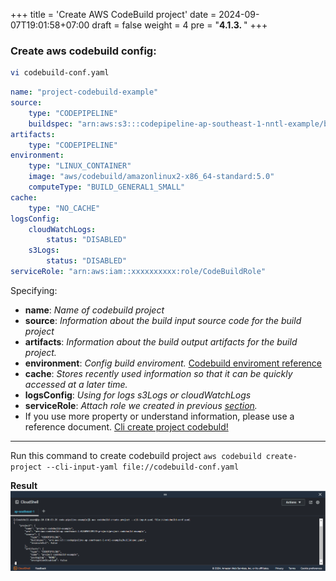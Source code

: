 +++
title = 'Create AWS CodeBuild project'
date = 2024-09-07T19:01:58+07:00
draft = false
weight = 4
pre = "<b>4.1.3. </b>"
+++

### Create aws codebuild config:

```bash
vi codebuild-conf.yaml
```

```yaml
name: "project-codebuild-example"
source:
    type: "CODEPIPELINE"
    buildspec: "arn:aws:s3:::codepipeline-ap-southeast-1-nntl-example/builldspec.yaml"
artifacts:
    type: "CODEPIPELINE"
environment:
    type: "LINUX_CONTAINER"
    image: "aws/codebuild/amazonlinux2-x86_64-standard:5.0"
    computeType: "BUILD_GENERAL1_SMALL"
cache:
    type: "NO_CACHE"
logsConfig:
    cloudWatchLogs:
        status: "DISABLED"
    s3Logs:
        status: "DISABLED"
serviceRole: "arn:aws:iam::xxxxxxxxxx:role/CodeBuildRole"
```

Specifying:

-   **name**: _Name of codebuild project_
-   **source**: _Information about the build input source code for the build project_
-   **artifacts**: _Information about the build output artifacts for the build project._
-   **environment**: _Config build enviroment._ [Codebuild enviroment reference](https://docs.aws.amazon.com/codebuild/latest/userguide/ec2-compute-images.html)
-   **cache**: _Stores recently used information so that it can be quickly accessed at a later time._
-   **logsConfig**: _Using for logs s3Logs or cloudWatchLogs_
-   **serviceRole**: *Attach role we created in previous [section]([#21-create-service-role-for-codebuild](/creat-codepipeline/create-codebuild/create-role-codebuild/#2-create-iam-role-for-codebuild)).*
-   If you use more property or understand information, please use a reference document. [Cli create project codebuld!](https://awscli.amazonaws.com/v2/documentation/api/latest/reference/codebuild/create-project.html)
  
---
Run this command to create codebuild project ```aws codebuild create-project --cli-input-yaml file://codebuild-conf.yaml```

**Result**
![alt text](image-30.png)



